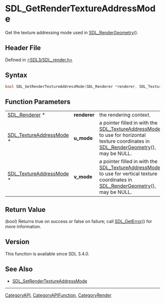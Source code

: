 # SDL_GetRenderTextureAddressMode

Get the texture addressing mode used in [SDL_RenderGeometry](SDL_RenderGeometry)().

## Header File

Defined in [<SDL3/SDL_render.h>](https://github.com/libsdl-org/SDL/blob/main/include/SDL3/SDL_render.h)

## Syntax

```c
bool SDL_GetRenderTextureAddressMode(SDL_Renderer *renderer, SDL_TextureAddressMode *u_mode, SDL_TextureAddressMode *v_mode);
```

## Function Parameters

|                                                    |              |                                                                                                                                                                                     |
| -------------------------------------------------- | ------------ | ----------------------------------------------------------------------------------------------------------------------------------------------------------------------------------- |
| [SDL_Renderer](SDL_Renderer) *                     | **renderer** | the rendering context.                                                                                                                                                              |
| [SDL_TextureAddressMode](SDL_TextureAddressMode) * | **u_mode**   | a pointer filled in with the [SDL_TextureAddressMode](SDL_TextureAddressMode) to use for horizontal texture coordinates in [SDL_RenderGeometry](SDL_RenderGeometry)(), may be NULL. |
| [SDL_TextureAddressMode](SDL_TextureAddressMode) * | **v_mode**   | a pointer filled in with the [SDL_TextureAddressMode](SDL_TextureAddressMode) to use for vertical texture coordinates in [SDL_RenderGeometry](SDL_RenderGeometry)(), may be NULL.   |

## Return Value

(bool) Returns true on success or false on failure; call
[SDL_GetError](SDL_GetError)() for more information.

## Version

This function is available since SDL 3.4.0.

## See Also

- [SDL_SetRenderTextureAddressMode](SDL_SetRenderTextureAddressMode)

----
[CategoryAPI](CategoryAPI), [CategoryAPIFunction](CategoryAPIFunction), [CategoryRender](CategoryRender)


